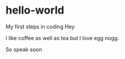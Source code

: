 # hello-world
My first steps in coding
Hey

I like coffee as well as tea but I love egg nogg.

So speak soon
